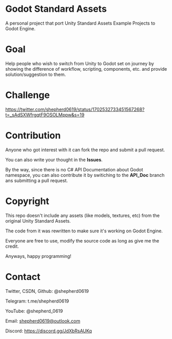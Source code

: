 # Godot Standard Assets
A personal project that port Unity Standard Assets Example Projects to Godot Engine.

# Goal
Help people who wish to switch from Unity to Godot set on journey by showing the difference of workflow, scripting, components, etc. and provide solution/suggestion to them.

# Challenge
https://twitter.com/shepherd0619/status/1702532733451567268?t=_sAdSXWfrgqtF9OSOLMppw&s=19

# Contribution
Anyone who got interest with it can fork the repo and submit a pull request.

You can also write your thought in the **Issues**.

By the way, since there is no C# API Documentation about Godot namespace, you can also contribute it by switiching to the **API_Doc** branch ans submitting a pull request.

# Copyright
This repo doesn't include any assets (like models, textures, etc) from the original Unity Standard Assets.

The code from it was rewritten to make sure it's working on Godot Engine.

Everyone are free to use, modify the source code as long as give me the credit.

Anyways, happy programming!

# Contact
Twitter, CSDN, Github: @shepherd0619

Telegram: t.me/shepherd0619

YouTube: @shepherd_0619

Email: shepherd0619@outlook.com

Discord: https://discord.gg/JdXbRsAUKq